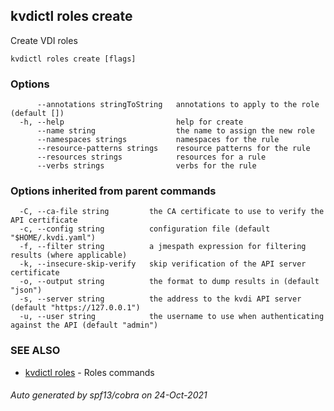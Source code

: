 ## kvdictl roles create

Create VDI roles

```
kvdictl roles create [flags]
```

### Options

```
      --annotations stringToString   annotations to apply to the role (default [])
  -h, --help                         help for create
      --name string                  the name to assign the new role
      --namespaces strings           namespaces for the rule
      --resource-patterns strings    resource patterns for the rule
      --resources strings            resources for a rule
      --verbs strings                verbs for the rule
```

### Options inherited from parent commands

```
  -C, --ca-file string         the CA certificate to use to verify the API certificate
  -c, --config string          configuration file (default "$HOME/.kvdi.yaml")
  -f, --filter string          a jmespath expression for filtering results (where applicable)
  -k, --insecure-skip-verify   skip verification of the API server certificate
  -o, --output string          the format to dump results in (default "json")
  -s, --server string          the address to the kvdi API server (default "https://127.0.0.1")
  -u, --user string            the username to use when authenticating against the API (default "admin")
```

### SEE ALSO

* [kvdictl roles](kvdictl_roles.md)	 - Roles commands

###### Auto generated by spf13/cobra on 24-Oct-2021
